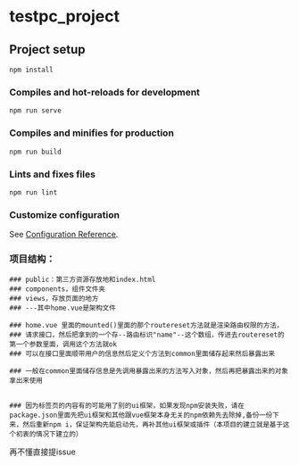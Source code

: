 # testpc_project

## Project setup
```
npm install
```

### Compiles and hot-reloads for development
```
npm run serve
```

### Compiles and minifies for production
```
npm run build
```

### Lints and fixes files
```
npm run lint
```

### Customize configuration
See [Configuration Reference](https://cli.vuejs.org/config/).


### 项目结构：
```
### public：第三方资源存放地和index.html
### components，组件文件夹
### views，存放页面的地方
### ---其中home.vue是架构文件
```

```
### home.vue 里面的mounted()里面的那个routereset方法就是渲染路由权限的方法，
### 请求接口，然后把拿到的一个存--路由标识"name"--这个数组，传进去routereset的第一个参数里面，调用这个方法就ok
### 可以在接口里面顺带用户的信息然后定义个方法到common里面储存起来然后暴露出来
```
```
### 一般在common里面储存信息是先调用暴露出来的方法写入对象，然后再把暴露出来的对象拿出来使用
```
```

### 因为标签页的内容有的可能用了别的ui框架，如果发现npm安装失败，请在package.json里面先把ui框架和其他跟vue框架本身无关的npm依赖先去除掉,备份一份下来，然后重新npm i，保证架构先能启动先，再补其他ui框架或插件（本项目的建立就是基于这个初衷的情况下建立的）
```

再不懂直接提issue
